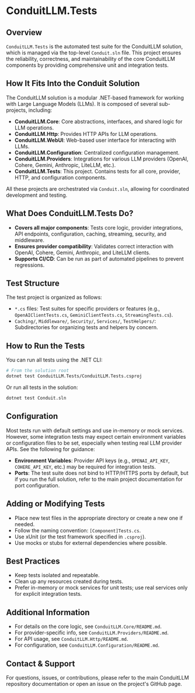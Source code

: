 # ConduitLLM.Tests

## Overview
`ConduitLLM.Tests` is the automated test suite for the ConduitLLM solution, which is managed via the top-level `Conduit.sln` file. This project ensures the reliability, correctness, and maintainability of the core ConduitLLM components by providing comprehensive unit and integration tests.

## How It Fits Into the Conduit Solution
The ConduitLLM solution is a modular .NET-based framework for working with Large Language Models (LLMs). It is composed of several sub-projects, including:

- **ConduitLLM.Core**: Core abstractions, interfaces, and shared logic for LLM operations.
- **ConduitLLM.Http**: Provides HTTP APIs for LLM operations.
- **ConduitLLM.WebUI**: Web-based user interface for interacting with LLMs.
- **ConduitLLM.Configuration**: Centralized configuration management.
- **ConduitLLM.Providers**: Integrations for various LLM providers (OpenAI, Cohere, Gemini, Anthropic, LiteLLM, etc.).
- **ConduitLLM.Tests**: This project. Contains tests for all core, provider, HTTP, and configuration components.

All these projects are orchestrated via `Conduit.sln`, allowing for coordinated development and testing.

## What Does ConduitLLM.Tests Do?
- **Covers all major components**: Tests core logic, provider integrations, API endpoints, configuration, caching, streaming, security, and middleware.
- **Ensures provider compatibility**: Validates correct interaction with OpenAI, Cohere, Gemini, Anthropic, and LiteLLM clients.
- **Supports CI/CD**: Can be run as part of automated pipelines to prevent regressions.

## Test Structure
The test project is organized as follows:

- `*.cs` files: Test suites for specific providers or features (e.g., `OpenAIClientTests.cs`, `GeminiClientTests.cs`, `StreamingTests.cs`).
- `Caching/`, `Middleware/`, `Security/`, `Services/`, `TestHelpers/`: Subdirectories for organizing tests and helpers by concern.

## How to Run the Tests
You can run all tests using the .NET CLI:

```bash
# From the solution root
dotnet test ConduitLLM.Tests/ConduitLLM.Tests.csproj
```

Or run all tests in the solution:

```bash
dotnet test Conduit.sln
```

## Configuration
Most tests run with default settings and use in-memory or mock services. However, some integration tests may expect certain environment variables or configuration files to be set, especially when testing real LLM provider APIs. See the following for guidance:

- **Environment Variables**: Provider API keys (e.g., `OPENAI_API_KEY`, `COHERE_API_KEY`, etc.) may be required for integration tests.
- **Ports**: The test suite does not bind to HTTP/HTTPS ports by default, but if you run the full solution, refer to the main project documentation for port configuration.

## Adding or Modifying Tests
- Place new test files in the appropriate directory or create a new one if needed.
- Follow the naming convention: `[Component]Tests.cs`.
- Use xUnit (or the test framework specified in `.csproj`).
- Use mocks or stubs for external dependencies where possible.

## Best Practices
- Keep tests isolated and repeatable.
- Clean up any resources created during tests.
- Prefer in-memory or mock services for unit tests; use real services only for explicit integration tests.

## Additional Information
- For details on the core logic, see `ConduitLLM.Core/README.md`.
- For provider-specific info, see `ConduitLLM.Providers/README.md`.
- For API usage, see `ConduitLLM.Http/README.md`.
- For configuration, see `ConduitLLM.Configuration/README.md`.

## Contact & Support
For questions, issues, or contributions, please refer to the main ConduitLLM repository documentation or open an issue on the project's GitHub page.

